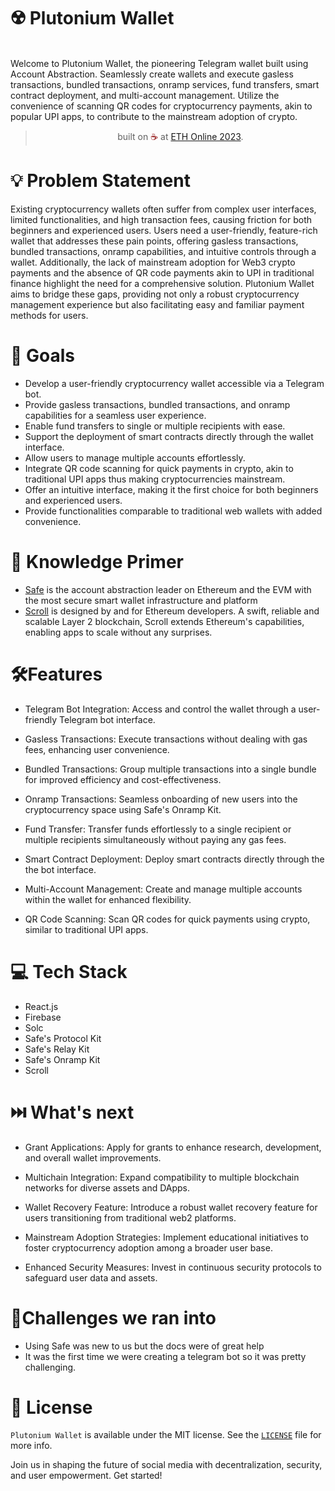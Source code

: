 # ☢️ Plutonium Wallet

<br>
Welcome to Plutonium Wallet, the pioneering Telegram wallet built using Account Abstraction. Seamlessly create wallets and execute gasless transactions, bundled transactions, onramp services, fund transfers, smart contract deployment, and multi-account management. Utilize the convenience of scanning QR codes for cryptocurrency payments, akin to popular UPI apps, to contribute to the mainstream adoption of crypto.
</b>
</p>
<blockquote align="center">built on <span style="color: #8b0000;">☕</span> at <a href="https://ethglobal.com/events/ethonline2023">ETH Online 2023</a>.</blockquote>

# 💡  Problem Statement

Existing cryptocurrency wallets often suffer from complex user interfaces, limited functionalities, and high transaction fees, causing friction for both beginners and experienced users. Users need a user-friendly, feature-rich wallet that addresses these pain points, offering gasless transactions, bundled transactions, onramp capabilities, and intuitive controls through a wallet. Additionally, the lack of mainstream adoption for Web3 crypto payments and the absence of QR code payments akin to UPI in traditional finance highlight the need for a comprehensive solution. Plutonium Wallet aims to bridge these gaps, providing not only a robust cryptocurrency management experience but also facilitating easy and familiar payment methods for users.

# 💪 Goals

- Develop a user-friendly cryptocurrency wallet accessible via a Telegram bot.
- Provide gasless transactions, bundled transactions, and onramp capabilities for a seamless user experience.
- Enable fund transfers to single or multiple recipients with ease.
- Support the deployment of smart contracts directly through the wallet interface.
- Allow users to manage multiple accounts effortlessly.
- Integrate QR code scanning for quick payments in crypto, akin to traditional UPI apps thus making cryptocurrencies mainstream.
- Offer an intuitive interface, making it the first choice for both beginners and experienced users.
- Provide functionalities comparable to traditional web wallets with added convenience.

# 🧠 Knowledge Primer

- [Safe](https://safe.global/) is the account abstraction leader on Ethereum and the EVM with the most secure smart wallet infrastructure and platform
- [Scroll](https://scroll.io/) is designed by and for Ethereum developers. A swift, reliable and scalable Layer 2 blockchain, Scroll extends Ethereum's capabilities, enabling apps to scale without any surprises. 

# 🛠️Features
- Telegram Bot Integration:
Access and control the wallet through a user-friendly Telegram bot interface.

- Gasless Transactions:
Execute transactions without dealing with gas fees, enhancing user convenience.

- Bundled Transactions:
Group multiple transactions into a single bundle for improved efficiency and cost-effectiveness.

- Onramp Transactions:
Seamless onboarding of new users into the cryptocurrency space using Safe's Onramp Kit.

- Fund Transfer:
Transfer funds effortlessly to a single recipient or multiple recipients simultaneously without paying any gas fees.

- Smart Contract Deployment:
Deploy smart contracts directly through the the bot interface.

- Multi-Account Management:
Create and manage multiple accounts within the wallet for enhanced flexibility.

- QR Code Scanning:
Scan QR codes for quick payments using crypto, similar to traditional UPI apps.


# 💻 Tech Stack

- React.js
- Firebase
- Solc
- Safe's Protocol Kit
- Safe's Relay Kit
- Safe's Onramp Kit
- Scroll

# ⏭️ What's next

- Grant Applications:
Apply for grants to enhance research, development, and overall wallet improvements.

- Multichain Integration:
Expand compatibility to multiple blockchain networks for diverse assets and DApps.

- Wallet Recovery Feature:
Introduce a robust wallet recovery feature for users transitioning from traditional web2 platforms.

- Mainstream Adoption Strategies:
Implement educational initiatives to foster cryptocurrency adoption among a broader user base.

- Enhanced Security Measures:
Invest in continuous security protocols to safeguard user data and assets.

# 🤔Challenges we ran into

- Using Safe was new to us but the docs were of great help
- It was the first time we were creating a telegram bot so it was pretty challenging.


# 📜 License

`Plutonium Wallet` is available under the MIT license. See the [`LICENSE`](https://opensource.org/license/mit/) file for more info.

Join us in shaping the future of social media with decentralization, security, and user empowerment. Get started!
